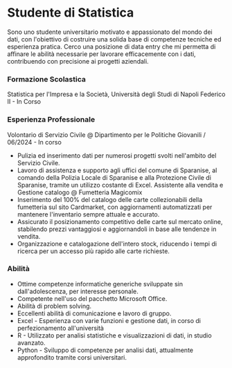 # Studente di Statistica
Sono uno studente universitario motivato e appassionato del mondo dei dati, con l'obiettivo di costruire una solida base di competenze tecniche ed esperienza pratica. Cerco una posizione di data entry che mi permetta di affinare le abilità necessarie per lavorare efficacemente con i dati, contribuendo con precisione ai progetti aziendali.

### Formazione Scolastica
Statistica per l'Impresa e la Società, Università degli Studi di Napoli Federico II - In Corso

### Esperienza Professionale 
Volontario di Servizio Civile @ Dipartimento per le Politiche Giovanili / 06/2024 - In corso
- Pulizia ed inserimento dati per numerosi progetti svolti nell'ambito del Servizio Civile.
- Lavoro di assistenza e supporto agli uffici del comune di Sparanise, al comando della Polizia Locale di Sparanise e alla Protezione Civile di Sparanise, tramite un utilizzo costante di Excel.
Assistente alla vendita e Gestione catalogo @ Fumetteria Magicomix
- Inserimento del 100% del catalogo delle carte collezionabili della fumetteria sul sito Cardmarket, con aggiornamenti automatizzati per mantenere l'inventario sempre attuale e accurato.
- Assicurato il posizionamento competitivo delle carte sul mercato online, stabilendo prezzi vantaggiosi e aggiornandoli in base alle tendenze in vendita.
- Organizzazione e catalogazione dell'intero stock, riducendo i tempi di ricerca per un accesso più rapido alle carte richieste.

### Abilità
- Ottime competenze informatiche generiche sviluppate sin dall'adolescenza, per interesse personale.
- Competente nell'uso del pacchetto Microsoft Office.
- Abilità di problem solving.
- Eccellenti abilità di comunicazione e lavoro di gruppo.
- Excel - Esperienza con varie funzioni e gestione dati, in corso di perfezionamento all'università
- R - Utilizzato per analisi statistiche e visualizzazioni di dati, in studio avanzato.
- Python - Sviluppo di competenze per analisi dati, attualmente approfondito tramite corsi universitari.
